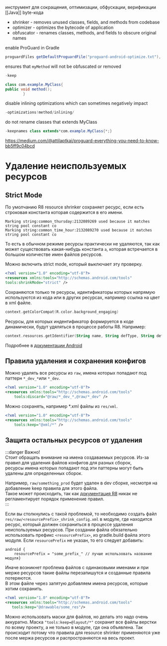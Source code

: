 инструмент для сокращения, оптимизации, обфускации, верификации [[Java]] byte-кода

- shrinker - removes unused classes, fields, and methods from codebase
- optimizer - optimizes the bytecode of application
- obfuscator - renames classes, methods, and fields to obscure original names

enable ProGuard in Gradle

```groovy
proguardFiles getDefaultProguardFile("proguard-android-optimize.txt"), "proguard-rules.pro"
```

ensures that `myMethod` will not be obfuscated or removed

```Java
-keep

class com.example.MyClass{
public void method();
        }
```

disable inlining optimizations which can sometimes negatively impact

```Java
-optimizations!method/inlining/
```

do not rename classes that extends MyClass

```Java
-keepnames class extends*com.example.MyClass{*;}
```

https://medium.com/@attilaptkai/proguard-everything-you-need-to-know-bb5ff9c04bcd

# Удаление неиспользуемых ресурсов  
  
## Strict Mode  
  
По умолчанию R8 resource shrinker сохраняет ресурс, если есть строковая константа которая содержится в его имени.   
  
```  
Marking string:common_thursday:2132089269 used because it matches string pool constant co  
Marking string:common_time_hour:2132089270 used because it matches string pool constant co  
```  
  
То есть в обычном режиме ресурсы практически не удаляются, так как может существовать какая-нибудь константа `a`, которая встречается в большом количестве имен файлов ресурсов.  
  
Можно включить strict mode, который выключает эту проверку.   
  
```xml  
<?xml version="1.0" encoding="utf-8"?>  
<resources xmlns:tools="http://schemas.android.com/tools"  
tools:shrinkMode="strict" />  
```  
  
Сохраняются только те ресурсы, идентификаторы которых напрямую используются из кода или в других ресурсах, например ссылка на цвет в xml файле.  
  
```kotlin  
context.getColorCompat(R.color.background_engaging)  
```  
  
Ресурсы, для которых индентификатор формируется в коде динамически, будут удяляться в процессе работы R8. Например:  
  
```kotlin  
context.resources.getIdentifier(String name, String defType, String defPackage)  
```  
  
Подробнее в [документации Android](https://developer.android.com/build/shrink-code#strict-reference-checks)  

  
## Правила удаления и сохранения конфигов  
  
Можно удалять все ресурсы из `raw`, имена которых попадают под паттерн `*_dev_*`или `*_dev`.  
```xml  
<?xml version="1.0" encoding="utf-8"?>  
<resources xmlns:tools="http://schemas.android.com/tools"  
    tools:discard="@raw/*_dev_*,@raw/*_dev" />  
```  
  
Можно сохранять, например *.xml файлы из `res/xml`.  
```xml  
<?xml version="1.0" encoding="utf-8"?>  
<resources xmlns:tools="http://schemas.android.com/tools"  
    tools:keep="@xml/*" />  
```  
  
## Защита остальных ресурсов от удаления  
  
:::danger Важно!  
Стоит обращать внимание на имена создаваемых ресурсов. Из-за правил для удаления файлов конфигов для разных сборок,   
ресурсы имена которых попадают под эти паттерны могут быть удалены для определенных сборок.  
  
Например, `raw/something_prod` будет удален в dev сборке, несмотря на добавление keep правила для этого файла.   
Такое может происходить, так как [документация R8](https://developer.android.com/build/shrink-code#strict-reference-checks) никак не регламентирует порядок применение правил.  
:::  
  
Если вы столкнулись с такой проблемой, то необходимо создать файл `res/raw/<resourcePrefix>_shrink_config.xml` в модуле, где находится ресурс, который должен сохраниться в процессе удаления неиспользуемых ресурсов. При создании файла обязательно использовать префикс `<resourcePrefix>`, из gradle.build файла этого модуля. Если `resourcePrefix` не указан, то его следует добавить:  
```  
android {  
    resourcePrefix = "some_prefix_" // лучше использовать название модуля}  
```  
Иначе возникнет проблема файлов с одинаковыми именами и при мерже ресурсов такие файлы перезапишутся и созданные правила потеряются.  
В этом файле через запятую добавляем имена ресурсов, которые хотим сохранить.   
```xml  
<?xml version="1.0" encoding="utf-8"?>  
<resources xmlns:tools="http://schemas.android.com/tools"  
   tools:keep="@drawable/some_res"/>  
```  
  
Можно использовать маски для файлов, но делать это надо очень аккуратно. Маска `"tools:keep=@layout/*"` сохранит все файлы верстки по всему проекту, а не только в модуле, где она объявлена. Так происходит потому что правила для resource shrinker применяются уже после мержа ресурсов и распространяются на весь проект.